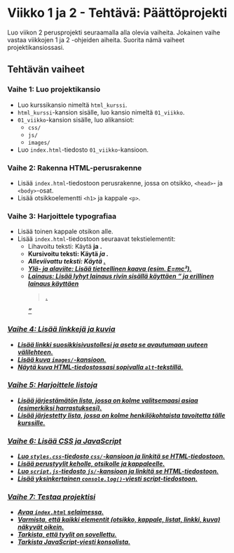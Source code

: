 # Viikko 1 ja 2 - Tehtävä: Päättöprojekti

Luo viikon 2 perusprojekti seuraamalla alla olevia vaiheita. Jokainen vaihe vastaa viikkojen 1 ja 2 -ohjeiden aiheita. Suorita nämä vaiheet projektikansiossasi.

## Tehtävän vaiheet

### Vaihe 1: Luo projektikansio

- Luo kurssikansio nimeltä `html_kurssi`.
- `html_kurssi`-kansion sisälle, luo kansio nimeltä `01_viikko`.
- `01_viikko`-kansion sisälle, luo alikansiot:
  - `css/`
  - `js/`
  - `images/`
- Luo `index.html`-tiedosto `01_viikko`-kansioon.

### Vaihe 2: Rakenna HTML-perusrakenne

- Lisää `index.html`-tiedostoon perusrakenne, jossa on otsikko, `<head>`- ja `<body>`-osat.
- Lisää otsikkoelementti `<h1>` ja kappale `<p>`.

### Vaihe 3: Harjoittele typografiaa

- Lisää toinen kappale otsikon alle.
- Lisää `index.html`-tiedostoon seuraavat tekstielementit:
  - Lihavoitu teksti: Käytä <b> ja <strong>.
  - Kursivoitu teksti: Käytä <i> ja <em>.
  - Alleviivattu teksti: Käytä <u>.
  - Ylä- ja alaviite: Lisää tieteellinen kaava (esim. E=mc²).
  - Lainaus: Lisää lyhyt lainaus rivin sisällä käyttäen <q> ja erillinen lainaus käyttäen <blockquote>.

### Vaihe 4: Lisää linkkejä ja kuvia

- Lisää linkki suosikkisivustollesi ja aseta se avautumaan uuteen välilehteen.
- Lisää kuva `images/`-kansioon.
- Näytä kuva HTML-tiedostossasi sopivalla `alt`-tekstillä.

### Vaihe 5: Harjoittele listoja

- Lisää järjestämätön lista, jossa on kolme valitsemaasi asiaa (esimerkiksi harrastuksesi).
- Lisää järjestetty lista, jossa on kolme henkilökohtaista tavoitetta tälle kurssille.

### Vaihe 6: Lisää CSS ja JavaScript

- Luo `styles.css`-tiedosto `css/`-kansioon ja linkitä se HTML-tiedostoon.
- Lisää perustyylit keholle, otsikolle ja kappaleelle.
- Luo `script.js`-tiedosto `js/`-kansioon ja linkitä se HTML-tiedostoon.
- Lisää yksinkertainen `console.log()`-viesti script-tiedostoon.

### Vaihe 7: Testaa projektisi

- Avaa `index.html` selaimessa.
- Varmista, että kaikki elementit (otsikko, kappale, listat, linkki, kuva) näkyvät oikein.
- Tarkista, että tyylit on sovellettu.
- Tarkista JavaScript-viesti konsolista.
